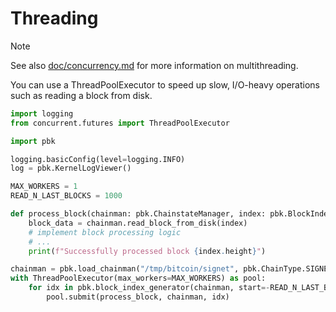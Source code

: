 # Threading

> [!NOTE]
> See also [doc/concurrency.md](../concurrency.md) for more information
> on multithreading.

You can use a ThreadPoolExecutor to speed up slow, I/O-heavy operations
such as reading a block from disk.

```py
import logging
from concurrent.futures import ThreadPoolExecutor

import pbk

logging.basicConfig(level=logging.INFO)
log = pbk.KernelLogViewer()

MAX_WORKERS = 1
READ_N_LAST_BLOCKS = 1000

def process_block(chainman: pbk.ChainstateManager, index: pbk.BlockIndex):
    block_data = chainman.read_block_from_disk(index)
    # implement block processing logic
    # ...
    print(f"Successfully processed block {index.height}")

chainman = pbk.load_chainman("/tmp/bitcoin/signet", pbk.ChainType.SIGNET)
with ThreadPoolExecutor(max_workers=MAX_WORKERS) as pool:
    for idx in pbk.block_index_generator(chainman, start=-READ_N_LAST_BLOCKS):
        pool.submit(process_block, chainman, idx)
```
